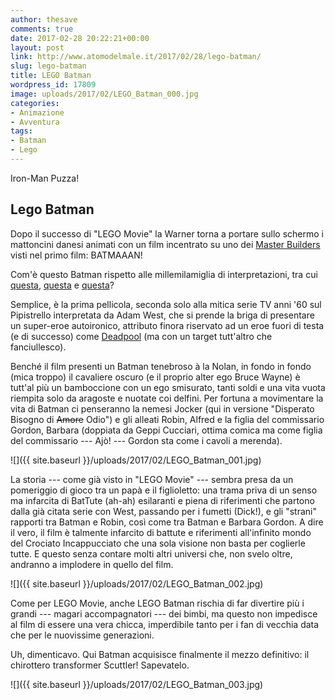 ```yaml
---
author: thesave
comments: true
date: 2017-02-28 20:22:21+00:00
layout: post
link: http://www.atomodelmale.it/2017/02/28/lego-batman/
slug: lego-batman
title: LEGO Batman
wordpress_id: 17809
image: uploads/2017/02/LEGO_Batman_000.jpg
categories:
- Animazione
- Avventura
tags:
- Batman
- Lego
---
```


Iron-Man Puzza!

## Lego Batman

Dopo il successo di "LEGO Movie" la Warner torna a portare sullo schermo i mattoncini danesi animati con un film incentrato su uno dei [Master Builders](http://lego.wikia.com/wiki/Master_Builders_(The_LEGO_Movie)) visti nel primo film: BATMAAAN!

Com'è questo Batman rispetto alle millemilamiglia di interpretazioni, tra cui [questa](/2012/09/29/the-dark-knight-rises-il-cavaliere-oscuro-il-ritorno.html), [questa](/2016/08/25/batman-the-telltale-series.html) e [questa](/2016/03/31/batman-v-superman.html)?

Semplice, è la prima pellicola, seconda solo alla mitica serie TV anni '60 sul Pipistrello interpretata da Adam West, che si prende la briga di presentare un super-eroe autoironico, attributo finora riservato ad un eroe fuori di testa (e di successo) come [Deadpool](/2016/02/29/deadpool.html) (ma con un target tutt'altro che fanciullesco).

Benché il film presenti un Batman tenebroso à la Nolan, in fondo in fondo (mica troppo) il cavaliere oscuro (e il proprio alter ego Bruce Wayne) è tutt'al più un bamboccione con un ego smisurato, tanti soldi e una vita vuota riempita solo da aragoste e nuotate coi delfini. Per fortuna a movimentare la vita di Batman ci penseranno la nemesi Jocker (qui in versione "Disperato Bisogno di <del>Amore</del> Odio") e gli alleati Robin, Alfred e la figlia del commissario Gordon, Barbara (doppiata da Geppi Cucciari, ottima comica ma come figlia del commissario --- Ajò! --- Gordon sta come i cavoli a merenda).

![]({{ site.baseurl }}/uploads/2017/02/LEGO_Batman_001.jpg)

La storia --- come già visto in "LEGO Movie" --- sembra presa da un pomeriggio di gioco tra un papà e il figlioletto: una trama priva di un senso ma infarcita di BatTute (ah-ah) esilaranti e piena di riferimenti che partono dalla già citata serie con West, passando per i fumetti (Dick!), e gli "strani" rapporti tra Batman e Robin, così come tra Batman e Barbara Gordon. A dire il vero, il film è talmente infarcito di battute e riferimenti all'infinito mondo del Crociato Incappucciato che una sola visione non basta per coglierle tutte. E questo senza contare molti altri universi che, non svelo oltre, andranno a implodere in quello del film.

![]({{ site.baseurl }}/uploads/2017/02/LEGO_Batman_002.jpg)

Come per LEGO Movie, anche LEGO Batman rischia di far divertire più i grandi --- magari accompagnatori --- dei bimbi, ma questo non impedisce al film di essere una vera chicca, imperdibile tanto per i fan di vecchia data che per le nuovissime generazioni.

Uh, dimenticavo. Qui Batman acquisisce finalmente il mezzo definitivo: il chirottero transformer Scuttler! Sapevatelo.

![]({{ site.baseurl }}/uploads/2017/02/LEGO_Batman_003.jpg)
